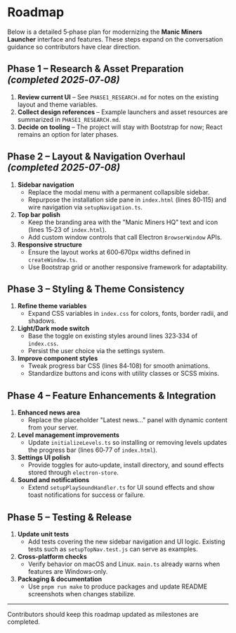 # Roadmap

Below is a detailed 5‑phase plan for modernizing the **Manic Miners Launcher** interface and features. These steps expand on the conversation guidance so contributors have clear direction.


## Phase 1 – Research & Asset Preparation _(completed 2025‑07‑08)_

1. **Review current UI** – See `PHASE1_RESEARCH.md` for notes on the existing layout and theme variables.
2. **Collect design references** – Example launchers and asset resources are summarized in `PHASE1_RESEARCH.md`.
3. **Decide on tooling** – The project will stay with Bootstrap for now; React remains an option for later phases.

## Phase 2 – Layout & Navigation Overhaul _(completed 2025-07-08)_

1. **Sidebar navigation**
   - Replace the modal menu with a permanent collapsible sidebar.
   - Repurpose the installation side pane in `index.html` (lines 80‑115) and wire navigation via `setupNavigation.ts`.
2. **Top bar polish**
   - Keep the branding area with the "Manic Miners HQ" text and icon (lines 15‑23 of `index.html`).
   - Add custom window controls that call Electron `BrowserWindow` APIs.
3. **Responsive structure**
   - Ensure the layout works at 600‑670px widths defined in `createWindow.ts`.
   - Use Bootstrap grid or another responsive framework for adaptability.

## Phase 3 – Styling & Theme Consistency

1. **Refine theme variables**
   - Expand CSS variables in `index.css` for colors, fonts, border radii, and shadows.
2. **Light/Dark mode switch**
   - Base the toggle on existing styles around lines 323‑334 of `index.css`.
   - Persist the user choice via the settings system.
3. **Improve component styles**
   - Tweak progress bar CSS (lines 84‑108) for smooth animations.
   - Standardize buttons and icons with utility classes or SCSS mixins.

## Phase 4 – Feature Enhancements & Integration

1. **Enhanced news area**
   - Replace the placeholder "Latest news…" panel with dynamic content from your server.
2. **Level management improvements**
   - Update `initializeLevels.ts` so installing or removing levels updates the progress bar (lines 60‑77 of `index.html`).
3. **Settings UI polish**
   - Provide toggles for auto‑update, install directory, and sound effects stored through `electron-store`.
4. **Sound and notifications**
   - Extend `setupPlaySoundHandler.ts` for UI sound effects and show toast notifications for success or failure.

## Phase 5 – Testing & Release

1. **Update unit tests**
   - Add tests covering the new sidebar navigation and UI logic. Existing tests such as `setupTopNav.test.js` can serve as examples.
2. **Cross-platform checks**
   - Verify behavior on macOS and Linux. `main.ts` already warns when features are Windows‑only.
3. **Packaging & documentation**
   - Use `pnpm run make` to produce packages and update README screenshots when changes stabilize.

---

Contributors should keep this roadmap updated as milestones are completed.
